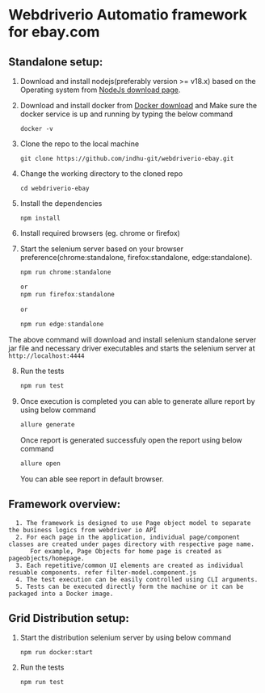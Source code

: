 # Webdriverio Automatio framework for ebay.com

 ## Standalone setup:
 

1. Download and install nodejs(preferably version >= v18.x) based on the Operating system
   from [NodeJs download page](https://nodejs.org/en/download/).

2. Download and install docker from [Docker download](https://docs.docker.com/desktop/) and Make sure 
   the docker service is up and running by typing the below command
    ```
    docker -v
    ```

3. Clone the repo to the local machine
   
   ```
   git clone https://github.com/indhu-git/webdriverio-ebay.git
   ```

4. Change the working directory to the cloned repo

   ```
   cd webdriverio-ebay
   ```

5. Install the dependencies

   ```
   npm install
   ```

6. Install required browsers (eg. chrome or firefox)

7. Start the selenium server based on your browser preference(chrome:standalone, firefox:standalone, edge:standalone).

   ```java
   npm run chrome:standalone
   
   or
   npm run firefox:standalone
  
   or
  
   npm run edge:standalone
   ```

The above command will download and install selenium standalone server jar file and necessary driver executables and starts the
selenium server at `http://localhost:4444`

8. Run the tests

   ```java
   npm run test
    ```
9. Once execution is completed you can able to generate allure report by using below command
   ```java
   allure generate
   ```
   Once report is generated successfuly open the report using below command
   ```java
   allure open
   ```
   You can able see report in default browser.
    
    
  ## Framework overview:
  
      1. The framework is designed to use Page object model to separate the business logics from webdriver io API
      2. For each page in the application, individual page/component classes are created under pages directory with respective page name. 
          For example, Page Objects for home page is created as pageobjects/homepage.
      3. Each repetitive/common UI elements are created as individual resuable components. refer filter-model.component.js
      4. The test execution can be easily controlled using CLI arguments.
      5. Tests can be executed directly form the machine or it can be packaged into a Docker image.
      
      
    
   ## Grid Distribution setup:
      
  1. Start the distribution selenium server by using below command
       
     ```
     npm run docker:start
     ```
        
   2. Run the tests

      ```java
      npm run test
      ```


